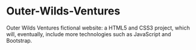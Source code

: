 # Outer-Wilds-Ventures
Outer Wilds Ventures fictional website: a HTML5 and CSS3 project, which will, eventually, include more technologies such as JavaScript and Bootstrap.

